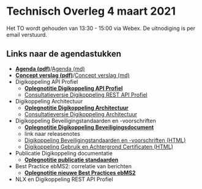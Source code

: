 # Technisch Overleg 4 maart 2021

Het TO wordt gehouden van 13:30 - 15:00 via Webex. De uitnodiging is per email verstuurd.   


## Links naar de agendastukken

- [**Agenda (pdf)**](Agenda_TO_DK_4_maart_2021.pdf)/[Agenda (md)](Agenda_TO_DK_4_maart_2021.md)
- [**Concept verslag (pdf)**](Bijlage_2.1_Concept_verslag_TO_DK_10_december_2020.pdf)/[Concept verslag (md)](Bijlage_2.1_Concept_verslag_TO_DK_10_december_2020.md) 
- Digikoppeling API Profiel
  - [**Oplegnotitie Digikoppeling API Profiel**](dkapi.md)
  - [Consultatieversie Digikoppeling REST API Profiel](https://centrumvoorstandaarden.github.io/DigikoppelingRestfulApiProfiel/snapshot.html)
- Digikoppeling Architectuur
  - [**Oplegnotitie Digikoppeling Architectuur**](oplegnotitie_digikoppeling_architectuur.md)
  - [Consultatieversie Digikoppeling Architectuur](https://centrumvoorstandaarden.github.io/Architectuur2.0-metRestfulAPI/snapshot.html)
- Digikoppeling Beveiligingstandaarden en -voorschriften
  - [**Oplegnotitie Digikoppeling Beveiligingsdocument**](dkbev.md)
  - link naar releasenotes
  - [Digikoppeling Beveiligingstandaarden en -voorschriften (HTML)](https://logius-standaarden.github.io/Digikoppeling-Beveiligingsstandaarden-en-voorschriften/snapshot.html)
  - [Digikoppeling Gebruik en Achtergrond Certificaten (HTML)](https://logius-standaarden.github.io/Digikoppeling-Gebruik-en-achtergrond-certificaten/snapshot.html)
- Publicatie Digikoppeling documentatie
  - [**Oplegnotitie publicatie standaarden**](oplegnotitie_publicatie_standaarden.md)
- Best Practice ebMS2: correlatie van berichten
  - [**Oplegnotitie nieuwe Best Practices ebMS2**](oplegnotitie_wijziging_ebmps_best_practices.md)
- NLX en Digikoppeling REST API Profiel
